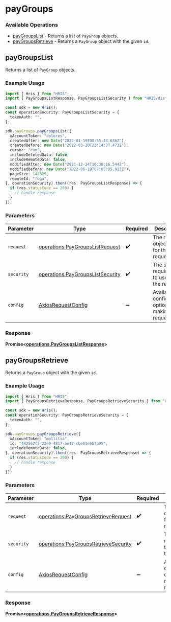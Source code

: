 # payGroups

### Available Operations

* [payGroupsList](#paygroupslist) - Returns a list of `PayGroup` objects.
* [payGroupsRetrieve](#paygroupsretrieve) - Returns a `PayGroup` object with the given `id`.

## payGroupsList

Returns a list of `PayGroup` objects.

### Example Usage

```typescript
import { Hris } from "HRIS";
import { PayGroupsListResponse, PayGroupsListSecurity } from "HRIS/dist/sdk/models/operations";

const sdk = new Hris();
const operationSecurity: PayGroupsListSecurity = {
  tokenAuth: "",
};

sdk.payGroups.payGroupsList({
  xAccountToken: "dolores",
  createdAfter: new Date("2022-01-19T00:55:43.636Z"),
  createdBefore: new Date("2022-03-20T23:14:37.473Z"),
  cursor: "eum",
  includeDeletedData: false,
  includeRemoteData: false,
  modifiedAfter: new Date("2021-12-24T16:30:16.544Z"),
  modifiedBefore: new Date("2022-06-19T07:05:05.913Z"),
  pageSize: 143829,
  remoteId: "fuga",
}, operationSecurity).then((res: PayGroupsListResponse) => {
  if (res.statusCode == 200) {
    // handle response
  }
});
```

### Parameters

| Parameter                                                                            | Type                                                                                 | Required                                                                             | Description                                                                          |
| ------------------------------------------------------------------------------------ | ------------------------------------------------------------------------------------ | ------------------------------------------------------------------------------------ | ------------------------------------------------------------------------------------ |
| `request`                                                                            | [operations.PayGroupsListRequest](../../models/operations/paygroupslistrequest.md)   | :heavy_check_mark:                                                                   | The request object to use for the request.                                           |
| `security`                                                                           | [operations.PayGroupsListSecurity](../../models/operations/paygroupslistsecurity.md) | :heavy_check_mark:                                                                   | The security requirements to use for the request.                                    |
| `config`                                                                             | [AxiosRequestConfig](https://axios-http.com/docs/req_config)                         | :heavy_minus_sign:                                                                   | Available config options for making requests.                                        |


### Response

**Promise<[operations.PayGroupsListResponse](../../models/operations/paygroupslistresponse.md)>**


## payGroupsRetrieve

Returns a `PayGroup` object with the given `id`.

### Example Usage

```typescript
import { Hris } from "HRIS";
import { PayGroupsRetrieveResponse, PayGroupsRetrieveSecurity } from "HRIS/dist/sdk/models/operations";

const sdk = new Hris();
const operationSecurity: PayGroupsRetrieveSecurity = {
  tokenAuth: "",
};

sdk.payGroups.payGroupsRetrieve({
  xAccountToken: "mollitia",
  id: "482562f2-22e9-4817-ae17-cbe61e6b7b95",
  includeRemoteData: false,
}, operationSecurity).then((res: PayGroupsRetrieveResponse) => {
  if (res.statusCode == 200) {
    // handle response
  }
});
```

### Parameters

| Parameter                                                                                    | Type                                                                                         | Required                                                                                     | Description                                                                                  |
| -------------------------------------------------------------------------------------------- | -------------------------------------------------------------------------------------------- | -------------------------------------------------------------------------------------------- | -------------------------------------------------------------------------------------------- |
| `request`                                                                                    | [operations.PayGroupsRetrieveRequest](../../models/operations/paygroupsretrieverequest.md)   | :heavy_check_mark:                                                                           | The request object to use for the request.                                                   |
| `security`                                                                                   | [operations.PayGroupsRetrieveSecurity](../../models/operations/paygroupsretrievesecurity.md) | :heavy_check_mark:                                                                           | The security requirements to use for the request.                                            |
| `config`                                                                                     | [AxiosRequestConfig](https://axios-http.com/docs/req_config)                                 | :heavy_minus_sign:                                                                           | Available config options for making requests.                                                |


### Response

**Promise<[operations.PayGroupsRetrieveResponse](../../models/operations/paygroupsretrieveresponse.md)>**

